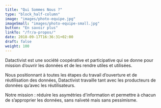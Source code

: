 ```yaml
---
title: "Qui Sommes Nous ?"
type: "block_half-column"
image: "images/photo-equipe.jpg"
imageSmall: "images/photo-equipe-small.jpg"
button: "En savoir plus"
linkTo: "/fr/a-propos/"
date: 2018-09-17T16:36:31+02:00
draft: false
weight: 100
---
```


Datactivist est une société coopérative et participative qui se donne pour mission d’ouvrir les données et de les rendre utiles et utilisées.

Nous positionnant à toutes les étapes du travail d’ouverture et de réutilisation des données, Datactivist travaille tant avec les producteurs de données qu’avec les réutilisateurs. 

Notre mission : réduire les asymétries d'information et permettre à chacun de s’approprier les données, sans naïveté mais sans pessimisme.

